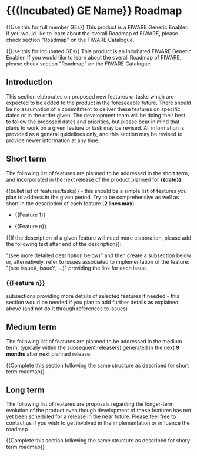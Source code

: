 # {{(Incubated) GE Name}} Roadmap

{{Use this for full member GEs}} This product is a FIWARE Generic Enabler. If
you would like to learn about the overall Roadmap of FIWARE, please check
section "Roadmap" on the FIWARE Catalogue.

{{Use this for Incubated GEs}} This product is an Incubated FIWARE Generic
Enabler. If you would like to learn about the overall Roadmap of FIWARE, please
check section "Roadmap" on the FIWARE Catalogue.

## Introduction

This section elaborates on proposed new features or tasks which are expected to
be added to the product in the foreseeable future. There should be no assumption
of a commitment to deliver these features on specific dates or in the order
given. The development team will be doing their best to follow the proposed
dates and priorities, but please bear in mind that plans to work on a given
feature or task may be revised. All information is provided as a general
guidelines only, and this section may be revised to provide newer information at
any time.

## Short term

The following list of features are planned to be addressed in the short term,
and incorporated in the next release of the product planned for **{{date}}**:

{{bullet list of features/tasks}} - this should be a simple list of features you
plan to address in the given period. Try to be comprehensive as well as short in
the description of each feature (**2 lines max**).

-   {{Feature 1}}

-   {{Feature n}}

{{If the description of a given feature will need more elaboration, please add
the following text after end of the description}}:

"(see more detailed description below)" and then create a subsection below or,
alternatively, refer to issues associated to implementation of the feature:
"(see issueX, issueY, ...)" providing the link for each issue.

### {{Feature n}}

subsections providing more details of selected features if needed - this section
would be needed if you plan to add further details as explained above (and not
do it through references to issues)

## Medium term

The following list of features are planned to be addressed in the medium term,
typically within the subsequent release(s) generated in the next **9 months**
after next planned release:

{{Complete this section following the same structure as described for short term roadmap}}

## Long term

The following list of features are proposals regarding the longer-term evolution
of the product even though development of these features has not yet been
scheduled for a release in the near future. Please feel free to contact us if
you wish to get involved in the implementation or influence the roadmap

{{Complete this section following the same structure as described for shory term roadmap}}
